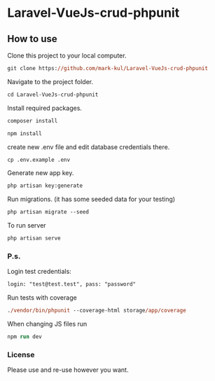 # Laravel-VueJs-crud-phpunit

## How to use

Clone this project to your local computer.

```ps
git clone https://github.com/mark-kul/Laravel-VueJs-crud-phpunit
```

Navigate to the project folder.

```ps
cd Laravel-VueJs-crud-phpunit
```

Install required packages.

```ps
composer install
```

```ps
npm install
```

create new .env file and edit database credentials there.

```ps
cp .env.example .env
```

Generate new app key.

```ps
php artisan key:generate
```

Run migrations. (it has some seeded data for your testing)

```ps
php artisan migrate --seed
```

To run server 

```ps
php artisan serve
```

### P.s.

Login test credentials:
```ps
login: "test@test.test", pass: "password"
```

Run tests with coverage
```ps
./vendor/bin/phpunit --coverage-html storage/app/coverage
```

When changing JS files run
```ps
npm run dev
```
### License
Please use and re-use however you want.

